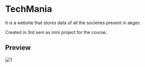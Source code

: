 # TechMania
It is a website that stores data of all the societies present in akgec

Created in 3rd sem as mini project for the course..

## Preview
![1](https://user-images.githubusercontent.com/61612579/215035582-cc2a52e3-4d87-4900-bbc1-e18411165586.jpg)


